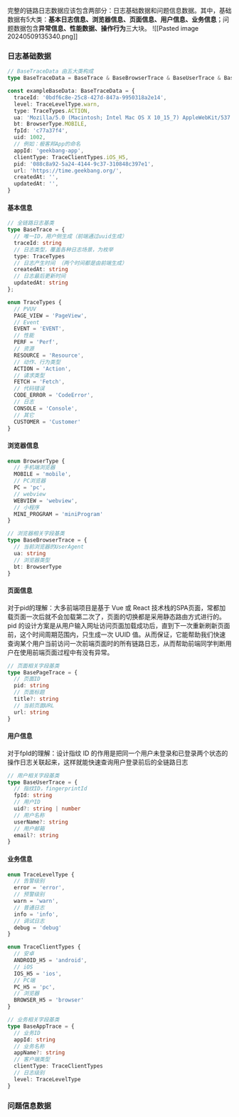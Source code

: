 完整的链路日志数据应该包含两部分：日志基础数据和问题信息数据。其中，基础数据有5大类：**基本日志信息、浏览器信息、页面信息、用户信息、业务信息**；问题数据包含**异常信息、性能数据、操作行为**三大块。
![[Pasted image 20240509135340.png]]
### 日志基础数据
```ts
// BaseTraceData 由五大类构成
type BaseTraceData = BaseTrace & BaseBrowserTrace & BaseUserTrace & BaseAppTrace & BasePageTrace

const exampleBaseData: BaseTraceData = {
  traceId: '0bdf6c8e-25c8-427d-847a-9950318a2e14',
  level: TraceLevelType.warn,
  type: TraceTypes.ACTION,
  ua: 'Mozilla/5.0 (Macintosh; Intel Mac OS X 10_15_7) AppleWebKit/537.36 (KHTML, like Gecko) Chrome/124.0.0.0 Safari/537.36',
  bt: BrowserType.MOBILE,
  fpId: 'c77a37f4',
  uid: 1002,
  // 例如：极客邦App的命名
  appId: 'geekbang-app',
  clientType: TraceClientTypes.iOS_H5,
  pid: '088c8a92-5a24-4144-9c37-310848c397e1',
  url: 'https://time.geekbang.org/',
  createdAt: '',
  updatedAt: '',
}
```
####  基本信息
```ts
// 全链路日志基类
type BaseTrace = {
  // 唯一ID，用户侧生成（前端通过uuid生成）
  traceId: string
  // 日志类型，覆盖各种日志场景，为枚举
  type: TraceTypes
  // 日志产生时间 （两个时间都是由前端生成）
  createdAt: string
  // 日志最后更新时间
  updatedAt: string
};

enum TraceTypes {
  // PVUV
  PAGE_VIEW = 'PageView',
  // Event
  EVENT = 'EVENT',
  // 性能
  PERF = 'Perf',
  // 资源
  RESOURCE = 'Resource',
  // 动作、行为类型
  ACTION = 'Action',
  // 请求类型
  FETCH = 'Fetch',
  // 代码错误
  CODE_ERROR = 'CodeError',
  // 日志
  CONSOLE = 'Console',
  // 其它
  CUSTOMER = 'Customer'
}
```
#### 浏览器信息
```ts
enum BrowserType {
  // 手机端浏览器
  MOBILE = 'mobile',
  // PC浏览器
  PC = 'pc',
  // webview
  WEBVIEW = 'webview',
  // 小程序
  MINI_PROGRAM = 'miniProgram'
}

// 浏览器相关字段基类
type BaseBrowserTrace = {
  // 当前浏览器的UserAgent
  ua: string
  // 浏览器类型
  bt: BrowserType
}
```
#### 页面信息
对于pid的理解：大多前端项目是基于 Vue 或 React 技术栈的SPA页面，常都加载页面一次后就不会加载第二次了，页面的切换都是采用静态路由方式进行的。pid 的设计方案是从用户输入网址访问页面加载成功后，直到下一次重新刷新页面前，这个时间周期范围内，只生成一次 UUID 值。从而保证，它能帮助我们快速查询某个用户当前访问一次前端页面时的所有链路日志，从而帮助前端同学判断用户在使用前端页面过程中有没有异常。
```ts
// 页面相关字段基类
type BasePageTrace = {
  // 页面ID
  pid: string
  // 页面标题
  title?: string
  // 当前页面URL
  url: string
}
```
#### 用户信息
对于fpId的理解：设计指纹 ID 的作用是把同一个用户未登录和已登录两个状态的操作日志关联起来，这样就能快速查询用户登录前后的全链路日志
```ts
// 用户相关字段基类
type BaseUserTrace = {
  // 指纹ID，fingerprintId
  fpId: string
  // 用户ID
  uid?: string | number
  // 用户名称
  userName?: string
  // 用户邮箱
  email?: string
}
```
#### 业务信息
```ts
enum TraceLevelType {
  // 告警级别
  error = 'error',
  // 预警级别
  warn = 'warn',
  // 普通日志
  info = 'info',
  // 调试日志
  debug = 'debug'
}

enum TraceClientTypes {
  // 安卓
  ANDROID_H5 = 'android',
  // iOS
  IOS_H5 = 'ios',
  // PC端
  PC_H5 = 'pc',
  // 浏览器
  BROWSER_H5 = 'browser'
}

// 业务相关字段基类
type BaseAppTrace = {
  // 业务ID
  appId: string
  // 业务名称
  appName?: string
  // 客户端类型
  clientType: TraceClientTypes
  // 日志级别
  level: TraceLevelType
}
```
### 问题信息数据